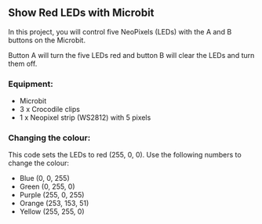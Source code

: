 ## Show Red LEDs with Microbit

In this project, you will control five NeoPixels (LEDs) with the A and B buttons on the Microbit.

Button A will turn the five LEDs red and button B will clear the LEDs and turn them off.

### Equipment:
- Microbit
- 3 x Crocodile clips
- 1 x Neopixel strip (WS2812) with 5 pixels

### Changing the colour:
This code sets the LEDs to red (255, 0, 0).
Use the following numbers to change the colour:

- Blue (0, 0, 255)
- Green (0, 255, 0)
- Purple (255, 0, 255)
- Orange (253, 153, 51)
- Yellow (255, 255, 0)
